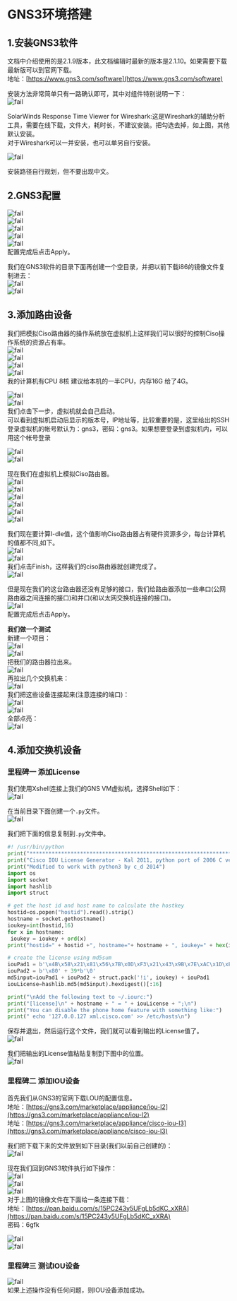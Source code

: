 # GNS3环境搭建

## 1.安装GNS3软件
文档中介绍使用的是2.1.9版本，此文档编辑时最新的版本是2.1.10。如果需要下载最新版可以到官网下载。<br>
地址：[https://www.gns3.com/software](https://www.gns3.com/software)<br>

安装方法非常简单只有一路确认即可，其中对组件特别说明一下：<br>
![fail](img/2.1.PNG)<br>

SolarWinds Response Time Viewer for Wireshark:这是Wireshark的辅助分析工具，需要在线下载，文件大，耗时长，不建议安装。把勾选去掉，如上图，其他默认安装。<br>
对于Wireshark可以一并安装，也可以单另自行安装。<br>

![fail](img/2.6.PNG)<br>

安装路径自行规划，但不要出现中文。<br>

## 2.GNS3配置
![fail](img/2.2.PNG)<br>
![fail](img/2.3.PNG)<br>
![fail](img/2.4.PNG)<br>
![fail](img/2.5.PNG)<br>
![fail](img/2.7.PNG)<br>
配置完成后点击Apply。<br>

我们在GNS3软件的目录下面再创建一个空目录，并把以前下载i86的镜像文件复制进去：<br>
![fail](img/2.40.PNG)<br>
![fail](img/2.41.PNG)<br>

## 3.添加路由设备
我们把模拟Ciso路由器的操作系统放在虚拟机上这样我们可以很好的控制Ciso操作系统的资源占有率。<br>
![fail](img/2.8.PNG)<br>
![fail](img/2.9.PNG)<br>
![fail](img/2.10.PNG)<br>
![fail](img/2.11.PNG)<br>
我的计算机有CPU 8核 建议给本机的一半CPU，内存16G 给了4G。<br>

![fail](img/2.12.PNG)<br>
![fail](img/2.13.PNG)<br>
我们点击下一步，虚拟机就会自己启动。<br>
可以看到虚拟机启动后显示的版本号，IP地址等，比较重要的是，这里给出的SSH登录虚拟机的帐号默认为：gns3，密码：gns3。如果想要登录到虚拟机内，可以用这个帐号登录<br>

![fail](img/2.14.PNG)<br>
![fail](img/2.15.PNG)<br>

现在我们在虚拟机上模拟Ciso路由器。<br>
![fail](img/2.16.PNG)<br>
![fail](img/2.17.PNG)<br>
![fail](img/2.18.PNG)<br>
![fail](img/2.19.PNG)<br>
![fail](img/2.20.PNG)<br>
![fail](img/2.21.PNG)<br>

我们现在要计算I-dle值，这个值影响Ciso路由器占有硬件资源多少，每台计算机的值都不同,如下。<br>
![fail](img/2.22.PNG)<br>
![fail](img/2.23.PNG)<br>
我们点击Finish，这样我们的ciso路由器就创建完成了。<br>
![fail](img/2.24.PNG)<br>

但是现在我们的这台路由器还没有足够的接口，我们给路由器添加一些串口(公网路由器之间连接的接口)和并口(和以太网交换机连接的接口)。<br>
![fail](img/2.25.PNG)<br>
配置完成后点击Apply。<br>

**我们做一个测试**<br>
新建一个项目：<br>
![fail](img/2.26.PNG)<br>
![fail](img/2.27.PNG)<br>
把我们的路由器拉出来。<br>
![fail](img/2.28.PNG)<br>
再拉出几个交换机来：<br>
![fail](img/2.29.PNG)<br>
我们把这些设备连接起来(注意连接的端口)：<br>
![fail](img/2.30.PNG)<br>
![fail](img/2.31.PNG)<br>
全部点亮：<br>
![fail](img/2.32.PNG)<br>

## 4.添加交换机设备
### 里程碑一 添加License
我们使用Xshell连接上我们的GNS VM虚拟机，选择Shell如下：<br>
![fail](img/2.36.PNG)<br>

在当前目录下面创建一个``.py``文件。<br>
![fail](img/2.37.PNG)<br>

我们把下面的信息复制到``.py``文件中。<br>
```python
#! /usr/bin/python
print("*********************************************************************")
print("Cisco IOU License Generator - Kal 2011, python port of 2006 C version")
print("Modified to work with python3 by c_d 2014")
import os
import socket
import hashlib
import struct

# get the host id and host name to calculate the hostkey
hostid=os.popen("hostid").read().strip()
hostname = socket.gethostname()
ioukey=int(hostid,16)
for x in hostname:
 ioukey = ioukey + ord(x)
print("hostid=" + hostid +", hostname="+ hostname + ", ioukey=" + hex(ioukey)[2:])

# create the license using md5sum
iouPad1 = b'\x4B\x58\x21\x81\x56\x7B\x0D\xF3\x21\x43\x9B\x7E\xAC\x1D\xE6\x8A'
iouPad2 = b'\x80' + 39*b'\0'
md5input=iouPad1 + iouPad2 + struct.pack('!i', ioukey) + iouPad1
iouLicense=hashlib.md5(md5input).hexdigest()[:16]

print("\nAdd the following text to ~/.iourc:")
print("[license]\n" + hostname + " = " + iouLicense + ";\n")
print("You can disable the phone home feature with something like:")
print(" echo '127.0.0.127 xml.cisco.com' >> /etc/hosts\n")
```
保存并退出，然后运行这个文件，我们就可以看到输出的License值了。<br>
![fail](img/2.38.PNG)<br>

我们把输出的License值粘贴复制到下图中的位置。<br>
![fail](img/2.39.PNG)<br>

### 里程碑二 添加IOU设备
首先我们从GNS3的官网下载LOU的配置信息。<br>
地址：[https://gns3.com/marketplace/appliance/iou-l2](https://gns3.com/marketplace/appliance/iou-l2)<br>
地址：[https://gns3.com/marketplace/appliance/cisco-iou-l3](https://gns3.com/marketplace/appliance/cisco-iou-l3)<br>

我们把下载下来的文件放到如下目录(我们以前自己创建的)：<br>
![fail](img/2.41.PNG)<br>

现在我们回到GNS3软件执行如下操作：<br>
![fail](img/2.42.PNG)<br>
![fail](img/2.43.PNG)<br>
![fail](img/2.44.PNG)<br>
对于上图的镜像文件在下面给一条连接下载：<br>
地址：[https://pan.baidu.com/s/15PC243y5UFgLb5dKC_xXRA](https://pan.baidu.com/s/15PC243y5UFgLb5dKC_xXRA)<br>
密码：6gfk<br>

![fail](img/2.45.PNG)<br>
![fail](img/2.46.PNG)<br>

### 里程碑三 测试IOU设备
![fail](img/2.47.PNG)<br>
如果上述操作没有任何问题，则IOU设备添加成功。<br>














#
